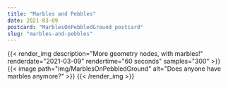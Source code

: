 ```yaml
---
title: "Marbles and Pebbles"
date: 2021-03-09
postcard: "MarblesOnPebbledGround_postcard"
slug: "marbles-and-pebbles"
---
```


{{< render_img 
  description="More geometry nodes, with marbles!" 
  renderdate="2021-03-09" 
  rendertime="60 seconds" 
  samples="300" >}}
{{< image path="img/MarblesOnPebbledGround" alt="Does anyone have marbles anymore?" >}}
{{< /render_img >}}

